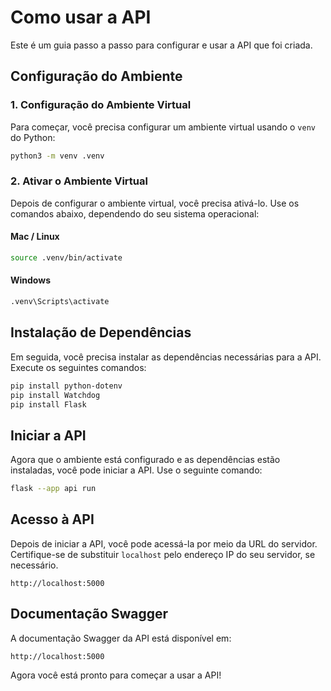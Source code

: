 # Como usar a API

Este é um guia passo a passo para configurar e usar a API que foi criada.

## Configuração do Ambiente

### 1. Configuração do Ambiente Virtual

Para começar, você precisa configurar um ambiente virtual usando o `venv` do Python:

```bash
python3 -m venv .venv
```

### 2. Ativar o Ambiente Virtual

Depois de configurar o ambiente virtual, você precisa ativá-lo. Use os comandos abaixo, dependendo do seu sistema operacional:

#### Mac / Linux

```bash
source .venv/bin/activate
```

#### Windows

```bash
.venv\Scripts\activate
```

## Instalação de Dependências

Em seguida, você precisa instalar as dependências necessárias para a API. Execute os seguintes comandos:

```bash
pip install python-dotenv
pip install Watchdog
pip install Flask
```

## Iniciar a API

Agora que o ambiente está configurado e as dependências estão instaladas, você pode iniciar a API. Use o seguinte comando:

```bash
flask --app api run
```

## Acesso à API

Depois de iniciar a API, você pode acessá-la por meio da URL do servidor. Certifique-se de substituir `localhost` pelo endereço IP do seu servidor, se necessário.

```
http://localhost:5000
```

## Documentação Swagger

A documentação Swagger da API está disponível em:

```
http://localhost:5000
```

Agora você está pronto para começar a usar a API!
